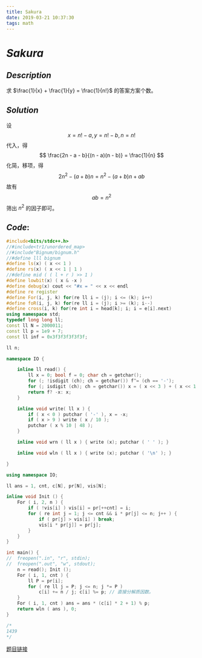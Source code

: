 ```yaml
---
title: Sakura
date: 2019-03-21 10:37:30
tags: math
---
```


# $Sakura$

## $Description$

求 $\frac{1}{x} + \frac{1}{y} = \frac{1}{n!}​$ 的答案方案个数。

## $Solution$

设 
$$
x = n! - a, y = n! - b, n = n!
$$
代入，得
$$
\frac{2n - a - b}{(n - a)(n - b)} = \frac{1}{n}
$$
化简，移项，得
$$
2n^2 - (a + b)n = n^2 - (a + b)n + ab
$$
故有
$$
ab = n^2
$$
筛出 $n^2$ 的因子即可。

## $Code:$

```cpp
#include<bits/stdc++.h>
//#include<tr1/unordered_map>
//#include"Bignum/bignum.h"
//#define lll bignum
#define ls(x) ( x << 1 )
#define rs(x) ( x << 1 | 1 )
//#define mid ( ( l + r ) >> 1 )
#define lowbit(x) ( x & -x )
#define debug(x) cout << "#x = " << x << endl
#define re register
#define For(i, j, k) for(re ll i = (j); i <= (k); i++)
#define foR(i, j, k) for(re ll i = (j); i >= (k); i--)
#define cross(i, k) for(re int i = head[k]; i; i = e[i].next)
using namespace std;
typedef long long ll;
const ll N = 2000011;
const ll p = 1e9 + 7;
const ll inf = 0x3f3f3f3f3f3f;

ll n;

namespace IO {

    inline ll read() {
        ll x = 0; bool f = 0; char ch = getchar();
        for (; !isdigit (ch); ch = getchar()) f^= (ch == '-');
        for (; isdigit (ch); ch = getchar()) x = ( x << 3 ) + ( x << 1 ) + ( ch ^ 48 );
        return f? -x: x;
    }

    inline void write( ll x ) {
        if ( x < 0 ) putchar ( '-' ), x = -x;
        if ( x > 9 ) write ( x / 10 );
        putchar ( x % 10 | 48 );
    }

    inline void wrn ( ll x ) { write (x); putchar ( ' ' ); }

    inline void wln ( ll x ) { write (x); putchar ( '\n' ); }

}

using namespace IO;

ll ans = 1, cnt, c[N], pr[N], vis[N];

inline void Init () {
    For ( i, 2, n ) {
        if ( !vis[i] ) vis[i] = pr[++cnt] = i;
        for ( re int j = 1; j <= cnt && i * pr[j] <= n; j++ ) {
            if ( pr[j] > vis[i] ) break;
            vis[i * pr[j]] = pr[j];
        }
    }
}

int main() {
//  freopen(".in", "r", stdin);
//  freopen(".out", "w", stdout);
    n = read(); Init ();
    For ( i, 1, cnt ) {
        ll P = pr[i];
        for ( re ll j = P; j <= n; j *= P ) 
            c[i] += n / j; c[i] %= p; // 直接分解质因数。
    }
    For ( i, 1, cnt ) ans = ans * (c[i] * 2 + 1) % p;
    return wln ( ans ), 0;
}

/*
1439
*/

```

[题目链接](https://www.lydsy.com/JudgeOnline/problem.php?id=2721)

